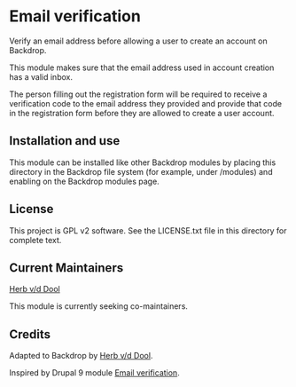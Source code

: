 # Email verification

Verify an email address before allowing a user to create an account on Backdrop.

This module makes sure that the email address used in account creation has a valid inbox.

The person filling out the registration form will be required to receive a verification
code to the email address they provided and provide that code in the registration form
before they are allowed to create a user account.

## Installation and use

This module can be installed like other Backdrop modules by placing this directory
in the Backdrop file system (for example, under /modules) and enabling on
the Backdrop modules page.

## License

This project is GPL v2 software. See the LICENSE.txt file in this directory for complete text.

## Current Maintainers

[Herb v/d Dool](https://github.com/herbdool/)

This module is currently seeking co-maintainers.

## Credits

Adapted to Backdrop by [Herb v/d Dool](https://github.com/herbdool/).

Inspired by Drupal 9 module [Email verification](https://www.drupal.org/project/email_verification).
